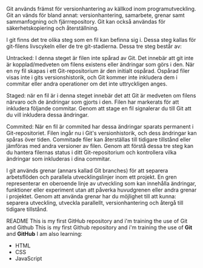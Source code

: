 Git används främst för versionhantering av källkod inom programutveckling. Git an
vänds för bland annat: versionhantering, samarbete, grenar samt sammanfogning och fjärrrepository. Git kan också användas för säkerhetskopiering och återställning.


I git finns det tre olika steg som en fil kan befinna sig i. Dessa steg kallas för git-filens livscykeln eller de tre git-stadierna. Dessa tre steg består av:


Untracked: I denna steget är filen inte spårad av Git. Det innebär att git inte är kopplad/medveten om filens existens eller ändringar som görs i den. När en ny fil skapas i ett Git-repositorium är den initialt ospårad. Ospårad filer visas inte i gits versionshistorik, och Git kommer inte inkludera dem i commitar eller andra operationer om det inte uttryckligen anges.


Staged: när en fil är i denna steget innebär det att Git är medveten om filens närvaro och de ändringar som gjorts i den. Filen har markerats för att inkludera följande commitar. Genom att stage en fil signalerar du till Git att du vill inkludera dessa ändringar.


Commited: När en fil är commited har dessa ändringar sparats permanent i Git-repositoriet. Filen ingår nu i Git's versionhistorik, och dess ändringar kan spåras över tiden. Commitade filer kan återställas till tidigare tillstånd eller jämföras med andra versioner av filen.
Genom att förstå dessa tre steg kan du hantera filernas status i ditt Git-repositorium och kontrollera vilka ändringar som inkluderas i dina commitar.


I git används grenar (annars kallad Git branches) för att separera arbetsflöden och parallela utvecklingslinjer inom ett projekt. En gren representerar en oberoende linje av utveckling som kan innehålla ändringar, funktioner eller experiment utan att påverka huvudgrenen eller andra grenar i projektet. Genom att använda grenar har du möjlighet till att kunna: separera utveckling, utveckla parallellt, versionhantering och återgå till tidigare tillstånd.




README
This is my first GitHub repository and i'm training the use of Git and Github
This is my first Github repository and i'm training the use of **Git** and **GitHub**
I am also learning:
* HTML
* CSS 
* JavaScript